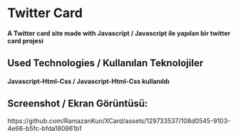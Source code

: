 ﻿<h1>Twitter Card</h1>
<h4> A Twitter card site made with Javascript / Javascript ile yapılan bir twitter card projesi</h4>


<h2>Used Technologies / Kullanılan Teknolojiler</h2>
<h4>Javascript-Html-Css / Javascript-Html-Css kullanıldı</h4>

<h2>Screenshot / Ekran Görüntüsü:</h2>
https://github.com/RamazanKun/XCard/assets/129733537/108d0545-9103-4e66-b5fc-bfda180861b1

